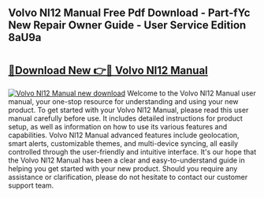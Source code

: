 ## Volvo Nl12 Manual Free Pdf Download - Part-fYc New Repair Owner Guide - User Service Edition 8aU9a

# <h2><a href="http://bc60184.oget.top/?id=Volvo+Nl12+Manual">🔗Download New 👉🔴 Volvo Nl12 Manual</a></h2>

[![Volvo Nl12 Manual new download](https://i.imgur.com/5g1atiW.png)](http://bc60184.oget.top/?id=Volvo+Nl12+Manual)
Welcome to the Volvo Nl12 Manual user manual, your one-stop resource for understanding and using your new product. To get started with your Volvo Nl12 Manual, please read this user manual carefully before use. It includes detailed instructions for product setup, as well as information on how to use its various features and capabilities. Volvo Nl12 Manual advanced features include geolocation, smart alerts, customizable themes, and multi-device syncing, all easily controlled through the user-friendly and intuitive interface. It's our hope that the Volvo Nl12 Manual has been a clear and easy-to-understand guide in helping you get started with your new product. Should you require any assistance or clarification, please do not hesitate to contact our customer support team.
